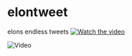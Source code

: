 # elontweet
 elons endless tweets
 [![Watch the video](https://i.imgur.com/vKb2F1B.png)](https://streamable.com/e/13zqdq)

![Video](https://streamable.com/e/13zqdq)
